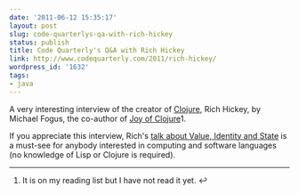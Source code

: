 ```yaml
---
date: '2011-06-12 15:35:17'
layout: post
slug: code-quarterlys-qa-with-rich-hickey
status: publish
title: Code Quarterly's Q&A with Rich Hickey
link: http://www.codequarterly.com/2011/rich-hickey/
wordpress_id: '1632'
tags:
- java
---
```


A very interesting interview of the creator of [Clojure][clojure], Rich Hickey, by Michael Fogus, the co-author of [Joy of Clojure][joy]1.

If you appreciate this interview, Rich's [talk about Value, Identity and State][qcon] is a must-see for anybody interested in computing and software languages (no knowledge of Lisp or Clojure is required).

---
1.  It is on my reading list but I have not read it yet. ↩

[clojure]: http://clojure.org/
[joy]: http://joyofclojure.com/
[qcon]: http://www.infoq.com/presentations/Value-Identity-State-Rich-Hickey
